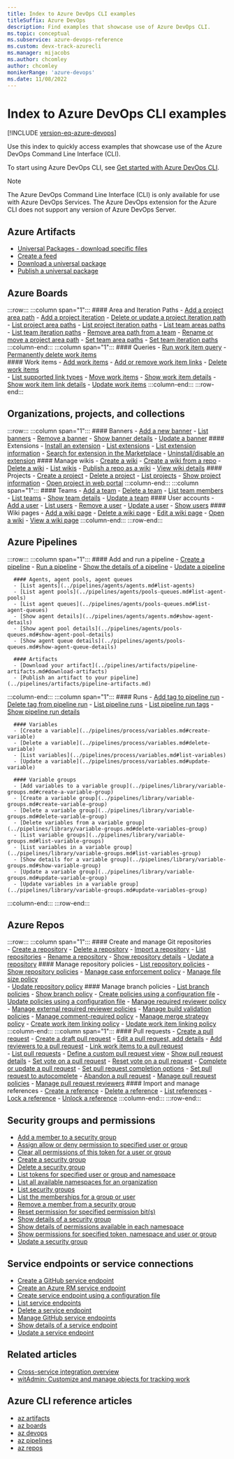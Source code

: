 ```yaml
---
title: Index to Azure DevOps CLI examples
titleSuffix: Azure DevOps
description: Find examples that showcase use of Azure DevOps CLI. 
ms.topic: conceptual
ms.subservice: azure-devops-reference
ms.custom: devx-track-azurecli
ms.manager: mijacobs 
ms.author: chcomley  
author: chcomley
monikerRange: 'azure-devops'
ms.date: 11/08/2022
---
```


# Index to Azure DevOps CLI examples 


[!INCLUDE [version-eq-azure-devops](../includes/version-eq-azure-devops.md)]

Use this index to quickly access examples that showcase use of the Azure DevOps Command Line Interface (CLI). 

To start using Azure DevOps CLI, see [Get started with Azure DevOps CLI](index.md). 

> [!NOTE]  
> The Azure DevOps Command Line Interface (CLI) is only available for use with Azure DevOps Services. The Azure DevOps extension for the Azure CLI does not support any version of Azure DevOps Server. 

## Azure Artifacts

- [Universal Packages - download specific files](../artifacts/quickstarts/universal-packages.md#download-specific-files)
- [Create a feed](../artifacts/quickstarts/universal-packages.md) 
- [Download a universal package](../artifacts/quickstarts/universal-packages.md) 
- [Publish a universal package](../artifacts/quickstarts/universal-packages.md) 
 
## Azure Boards

 
:::row:::
   :::column span="1":::
      #### Area and Iteration Paths
      - [Add a project area path](../organizations/settings/set-area-paths.md#add-area) 
      - [Add a project iteration](../organizations/settings/set-iteration-paths-sprints.md#add-project-iteration)
      - [Delete or update a project iteration path](../organizations/settings/set-iteration-paths-sprints.md#delete-update-iteration-paths)
      - [List project area paths](../organizations/settings/set-area-paths.md#list-areas) 
      - [List project iteration paths](../organizations/settings/set-iteration-paths-sprints.md#iteration-project-list) 
      - [List team areas paths](../organizations/settings/set-area-paths.md#list-team-area-paths) 
      - [List team iteration paths](../organizations/settings/set-iteration-paths-sprints.md#list-team-iteration-paths) 
      - [Remove area path from a team](../organizations/settings/set-area-paths.md#remove-area-path-from-team)
      - [Rename or move a project area path](../organizations/settings/set-area-paths.md#rename-move-project-area-path) 
      - [Set team area paths](../organizations/settings/set-area-paths.md#set-team-area-paths) 
      - [Set team iteration paths](../organizations/settings/set-iteration-paths-sprints.md#set-team-iteration-paths) 
   :::column-end:::
   :::column span="1":::
      #### Queries 
      - [Run work item query](../boards/queries/view-run-query.md#run-a-query-in-azure-boards)
      - [Permanently delete work items](../boards/backlogs/remove-delete-work-items.md#az-boards-cli)  
      #### Work items
      - [Add work items](../boards/work-items/view-add-work-items.md) 
      - [Add or remove work item links](../boards/backlogs/add-link.md#azure-cli) 
      - [Delete work items](../boards/backlogs/remove-delete-work-items.md#az-boards-cli)  
      - [List supported link types](../boards/queries/link-type-reference.md#list-link-types)
      - [Move work items](../boards/work-items/move-work-items.md#move-work-items) 
      - [Show work item details](../boards/backlogs/add-work-items.md#show-work-item) 
      - [Show work item link details](../boards/backlogs/add-link.md#azure-cli)
      - [Update work items](../boards/backlogs/add-work-items.md#update-work-item) 
   :::column-end:::
:::row-end:::


## Organizations, projects, and collections 

:::row:::
   :::column span="1":::
      #### Banners
      - [Add a new banner](../organizations/settings/manage-banners.md)
      - [List banners](../organizations/settings/manage-banners.md#list-banners)
      - [Remove a banner](../organizations/settings/manage-banners.md#remove-a-banner)
      - [Show banner details](../organizations/settings/manage-banners.md#list-banner-details)
      - [Update a banner](../organizations/settings/manage-banners.md#update-a-banner)
      #### Extensions
      - [Install an extension](../marketplace/install-extension.md) 
      - [List extensions](../marketplace/install-extension.md#list-extensions)
      - [List extension information](../marketplace/install-extension.md#list-extension-information)
      - [Search for extension in the Marketplace](../marketplace/overview.md#search-extension) 
      - [Uninstall/disable an extension](../marketplace/install-extension.md#uninstall-disable-extension) 
      #### Manage wikis
      - [Create a wiki](../project/wiki/manage-wikis.md#create-a-wiki)
      - [Create a wiki from a repo](../project/wiki/wiki-create-repo.md)
      - [Delete a wiki](../project/wiki/manage-wikis.md#delete-a-wiki)
      - [List wikis](../project/wiki/manage-wikis.md#list-wikis)
      - [Publish a repo as a wiki](../project/wiki/publish-repo-to-wiki.md)
      - [View wiki details](../project/wiki/manage-wikis.md#show-wiki)
      #### Projects
      - [Create a project](../organizations/projects/create-project.md) 
      - [Delete a project](../organizations/projects/delete-project.md) 
      - [List projects](../organizations/projects/create-project.md#list-projects) 
      - [Show project information](../organizations/projects/create-project.md#show-project) 
      - [Open project in web portal](../organizations/projects/create-project.md#show-project) 
   :::column-end:::
   :::column span="1":::
      #### Teams
      - [Add a team](../organizations/settings/add-teams.md#add-team)
      - [Delete a team](../organizations/settings/rename-remove-team.md#delete-team)
      - [List team members](../organizations/security/add-users-team-project.md#list-members)
      - [List teams](../organizations/settings/add-teams.md#list-teams) 
      - [Show team details](../organizations/security/add-users-team-project.md#show-details)
      - [Update a team](../organizations/settings/rename-remove-team.md#update-team) 
      #### User accounts
      - [Add a user](../organizations/accounts/add-organization-users.md#add-user)
      - [List users](../organizations/security/export-users-audit-log.md#list-users)
      - [Remove a user](../organizations/accounts/delete-organization-users.md#remove-user)
      - [Update a user](../organizations/accounts/add-organization-users.md#update-user)
      - [Show users](../organizations/accounts/add-organization-users.md#show-users)
      #### Wiki pages
      - [Add a wiki page](../project/wiki/add-edit-wiki.md#add-a-wiki-page)
      - [Delete a wiki page](../project/wiki/add-edit-wiki.md#delete-wiki-page)
      - [Edit a wiki page](../project/wiki/add-edit-wiki.md#edit-wiki-page)
      - [Open a wiki](../project/wiki/add-edit-wiki.md#open-wiki)
      - [View a wiki page](../project/wiki/add-edit-wiki.md#view-a-wiki-page)
   :::column-end:::
:::row-end:::
 
## Azure Pipelines 

:::row:::
   :::column span="1":::
      #### Add and run a pipeline 
      - [Create a pipeline](../pipelines/get-started/manage-pipelines-with-azure-cli.md) 
      - [Run a pipeline](../pipelines/get-started/manage-pipelines-with-azure-cli.md#run-a-pipeline)
      - [Show the details of a pipeline](../pipelines/get-started/manage-pipelines-with-azure-cli.md#show-pipeline)
      - [Update a pipeline](../pipelines/get-started/manage-pipelines-with-azure-cli.md#update-a-pipeline)

      #### Agents, agent pools, agent queues 
      - [List agents](../pipelines/agents/agents.md#list-agents)
      - [List agent pools](../pipelines/agents/pools-queues.md#list-agent-pools)
      - [List agent queues](../pipelines/agents/pools-queues.md#list-agent-queues)
      - [Show agent details](../pipelines/agents/agents.md#show-agent-details)
      - [Show agent pool details](../pipelines/agents/pools-queues.md#show-agent-pool-details)
      - [Show agent queue details](../pipelines/agents/pools-queues.md#show-agent-queue-details)

      #### Artifacts
      - [Download your artifact](../pipelines/artifacts/pipeline-artifacts.md#download-artifacts) 
      - [Publish an artifact to your pipeline](../pipelines/artifacts/pipeline-artifacts.md) 
   :::column-end:::
   :::column span="1":::
      #### Runs
      - [Add tag to pipeline run](../pipelines/process/runs.md#add-tag-to-pipeline-run)
      - [Delete tag from pipeline run](../pipelines/process/runs.md#delete-tag-from-pipeline-run)
      - [List pipeline runs](../pipelines/process/runs.md#list-pipeline-runs)
      - [List pipeline run tags](../pipelines/process/runs.md#list-pipeline-run-tags)
      - [Show pipeline run details](../pipelines/process/runs.md#show-pipeline-run-details)

      #### Variables
      - [Create a variable](../pipelines/process/variables.md#create-variable)
      - [Delete a variable](../pipelines/process/variables.md#delete-variable)
      - [List variables](../pipelines/process/variables.md#list-variables)
      - [Update a variable](../pipelines/process/variables.md#update-variable)

      #### Variable groups
      - [Add variables to a variable group](../pipelines/library/variable-groups.md#create-a-variable-group)
      - [Create a variable group](../pipelines/library/variable-groups.md#create-variable-group)
      - [Delete a variable group](../pipelines/library/variable-groups.md#delete-variable-group)
      - [Delete variables from a variable group](../pipelines/library/variable-groups.md#delete-variables-group)
      - [List variable groups](../pipelines/library/variable-groups.md#list-variable-groups)
      - [List variables in a variable group](../pipelines/library/variable-groups.md#list-variables-group)
      - [Show details for a variable group](../pipelines/library/variable-groups.md#show-variable-group)
      - [Update a variable group](../pipelines/library/variable-groups.md#update-variable-group)
      - [Update variables in a variable group](../pipelines/library/variable-groups.md#update-variables-group)
   :::column-end:::
:::row-end:::

## Azure Repos 

:::row:::
   :::column span="1":::
      #### Create and manage Git repositories  
      - [Create a repository](../repos/git/share-your-code-in-git-cmdline.md)
      - [Delete a repository](../repos/git/delete-existing-repo.md)
      - [Import a repository](../repos/git/import-git-repository.md)
      - [List repositories](../repos/git/repository-settings.md#repos-list)
      - [Rename a repository](../repos/git/repo-rename.md)
      - [Show repository details](../repos/git/repository-settings.md#repos-show)
      - [Update a repository](../repos/git/repository-settings.md#repos-update)
      #### Manage repository policies
      - [List repository policies](../repos/git/repository-settings.md#repos-policy-list)
      - [Show repository policies](../repos/git/repository-settings.md#show-policy)
      - [Manage case enforcement policy](../repos/git/repository-settings.md#create-case-enforcement-policy)
      - [Manage file size policy](../repos/git/repository-settings.md#create-file-size-policy)  
      - [Update repository policy](../repos/git/repository-settings.md#update-policy)
      #### Manage branch policies
      - [List branch policies](../repos/git/branch-policies.md#configure-branch-policies)
      - [Show branch policy](../repos/git/branch-policies.md#show-details-of-a-policy)
      - [Create policies using a configuration file](/cli/azure/repos/policy#az-repos-policy-create)
      - [Update policies using a configuration file](/cli/azure/repos/policy#az-repos-policy-update)
      - [Manage required reviewer policy](../repos/git/branch-policies.md#require_reviewers)
      - [Manage external required reviewer policies](../repos/git/branch-policies.md#require-approval-from-external-services)
      - [Manage build validation policies](../repos/git/branch-policies.md#build-validation)
      - [Manage comment-required policy](../repos/git/branch-policies.md#check-comment-resolution) 
      - [Manage merge strategy policy](../repos/git/branch-policies.md#limit-merge-types) 
      - [Create work item linking policy](../repos/git/branch-policies.md#create-wi-policy)
      - [Update work item linking policy](../repos/git/branch-policies.md#update-wi-policy)
   :::column-end:::
   :::column span="1":::
      #### Pull requests
      - [Create a pull request](../repos/git/pull-requests.md#create-a-new-pull-request) 
      - [Create a draft pull request](../repos/git/pull-requests.md#draft-pull-requests)
      - [Edit a pull request, add details](../repos/git/pull-requests.md#add-details-pr)
      - [Add reviewers to a pull request](../repos/git/pull-requests.md#add-and-remove-reviewers) 
      - [Link work items to a pull request](../repos/git/pull-requests.md#link-work-items)  
      - [List pull requests](../repos/git/view-pull-requests.md#list-pull-requests)
      - [Define a custom pull request view](../repos/git/view-pull-requests.md#define-custom-pr-view)
      - [Show pull request details](../repos/git/view-pull-requests.md#open-pr)
      - [Set vote on a pull request](../repos/git/review-pull-requests.md#set-vote)
      - [Reset vote on a pull request](../repos/git/review-pull-requests.md)
      - [Complete or update a pull request](../repos/git/complete-pull-requests.md#complete-the-pull-request)
      - [Set pull request completion options](../repos/git/complete-pull-requests.md#set-completion-options)
      - [Set pull request to autocomplete](../repos/git/complete-pull-requests.md#complete-automatically)
      - [Abandon a pull request](../repos/git/complete-pull-requests.md#abandon-pr)
      - [Manage pull request policies](/cli/azure/repos/pr/policy)
      - [Manage pull request reviewers](/cli/azure/repos/pr/reviewer)
      #### Import and manage references
      - [Create a reference](/cli/azure/repos/ref#az-repos-ref-create)
      - [Delete a reference](/cli/azure/repos/ref##az-repos-ref-delete)
      - [List references](/cli/azure/repos/ref#az-repos-ref-list)
      - [Lock a reference](/cli/azure/repos/ref#az-repos-ref-lock)
      - [Unlock a reference](/cli/azure/repos/ref#az-repos-ref-unlock)
   :::column-end:::
:::row-end:::

 

## Security groups and permissions  

- [Add a member to a security group](../organizations/security/add-manage-security-groups.md)
- [Assign allow or deny permission to specified user or group](../organizations/security/manage-tokens-namespaces.md) 
- [Clear all permissions of this token for a user or group](../organizations/security/manage-tokens-namespaces.md) 
- [Create a security group](../organizations/security/add-manage-security-groups.md)  
- [Delete a security group](../organizations/security/add-manage-security-groups.md)  
- [List tokens for specified user or group and namespace](../organizations/security/manage-tokens-namespaces.md)
- [List all available namespaces for an organization](../organizations/security/manage-tokens-namespaces.md)
- [List security groups](../organizations/security/add-manage-security-groups.md)
- [List the memberships for a group or user](../organizations/security/add-manage-security-groups.md)  
- [Remove a member from a security group](../organizations/security/add-manage-security-groups.md)  
- [Reset permission for specified permission bit(s)](../organizations/security/manage-tokens-namespaces.md)
- [Show details of a security group](../organizations/security/add-manage-security-groups.md)
- [Show details of permissions available in each namespace](../organizations/security/manage-tokens-namespaces.md)
- [Show permissions for specified token, namespace and user or group](../organizations/security/manage-tokens-namespaces.md)
- [Update a security group](../organizations/security/add-manage-security-groups.md) 

<a id="service-endpoints"></a>

## Service endpoints or service connections

- [Create a GitHub service endpoint](service-endpoint.md)
- [Create an Azure RM service endpoint](service-endpoint.md)
- [Create service endpoint using a configuration file](service-endpoint.md)
- [List service endpoints](/cli/azure/devops/service-endpoint#az-devops-service-endpoint-list)
- [Delete a service endpoint](/cli/azure/devops/service-endpoint#az-devops-service-endpoint-delete)
- [Manage GitHub service endpoints](/cli/azure/devops/service-endpoint/github)
- [Show details of a service endpoint](/cli/azure/devops/service-endpoint#az-devops-service-endpoint-show)
- [Update a service endpoint](/cli/azure/devops/service-endpoint#az-devops-service-endpoint-update)

## Related articles
 
- [Cross-service integration overview](../cross-service/cross-service-overview.md)
- [witAdmin: Customize and manage objects for tracking work](../reference/witadmin/witadmin-customize-and-manage-objects-for-tracking-work.md)

## Azure CLI reference articles  

- [az artifacts](/cli/azure/azure-cli-reference-for-devops#azure-artifacts)
- [az boards](/cli/azure/azure-cli-reference-for-devops#azure-boards)
- [az devops](/cli/azure/azure-cli-reference-for-devops#azure-devops-organizations)
- [az pipelines](/cli/azure/azure-cli-reference-for-devops#azure-pipelines)
- [az repos](/cli/azure/azure-cli-reference-for-devops#azure-repos)
